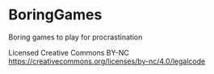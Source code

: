 # BoringGames
Boring games to play for procrastination

Licensed Creative Commons BY-NC https://creativecommons.org/licenses/by-nc/4.0/legalcode
